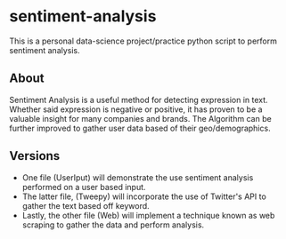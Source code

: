 # sentiment-analysis
This is a personal data-science project/practice python script to perform sentiment analysis. 

## About
Sentiment Analysis is a useful method for detecting expression in text. 
Whether said expression is negative or positive, it has proven to be a valuable insight for many companies and brands.
The Algorithm can be further improved to gather user data based of their geo/demographics.

## Versions
* One file (UserIput) will demonstrate the use sentiment analysis performed on a user based input. 
* The latter file, (Tweepy) will incorporate the use of Twitter's API to gather the text based off keyword.
* Lastly, the other file (Web) will implement a technique known as web scraping to gather the data and perform analysis. 
